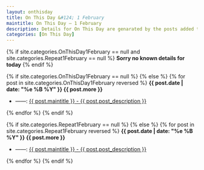 ```yaml
---
layout: onthisday
title: On This Day &#124; 1 February
maintitle: On This Day — 1 February
description: Details for On This Day are genarated by the posts added to the website so the content is subject to changes/updates over time.
categories: [On This Day]
---
```


{% if site.categories.OnThisDay1February == null and site.categories.Repeat1February == null %}
<strong>Sorry no known details for today</strong>
{% endif %}

{% if site.categories.OnThisDay1February == null %}
{% else %}
{% for post in site.categories.OnThisDay1February reversed %}
<strong>{{ post.date | date: "%e %B %Y" }} {{ post.more }}</strong>
<ul>
<li> ——: <a href="{{ post.url }}">{{ post.maintitle }} - {{ post.post_description }}</a></li>
</ul>
{% endfor %}
{% endif %}

{% if site.categories.Repeat1February == null %}
{% else %}
{% for post in site.categories.Repeat1February reversed %}
<strong>{{ post.date | date: "%e %B %Y" }} {{ post.more }}</strong>
<ul>
<li> ——: <a href="{{ post.url }}">{{ post.maintitle }} - {{ post.post_description }}</a></li>
</ul>
{% endfor %}
{% endif %}
